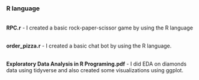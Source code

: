 ### R language
 
<br>**RPC.r** - I created a basic rock-paper-scissor game by using the R language

<br>**order_pizza.r** - I created a basic chat bot by using the R language.

<br>**Exploratory Data Analysis in R Programing.pdf** - I did EDA on diamonds data using tidyverse and also created some visualizations using ggplot.
